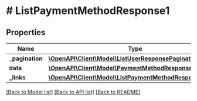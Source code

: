# # ListPaymentMethodResponse1

## Properties

Name | Type | Description | Notes
------------ | ------------- | ------------- | -------------
**_pagination** | [**\OpenAPI\Client\Model\ListUserResponsePagination**](ListUserResponsePagination.md) |  |
**data** | [**\OpenAPI\Client\Model\PaymentMethodResponse1[]**](PaymentMethodResponse1.md) |  |
**_links** | [**\OpenAPI\Client\Model\ListPaymentMethodResponse1Links**](ListPaymentMethodResponse1Links.md) |  |

[[Back to Model list]](../../README.md#models) [[Back to API list]](../../README.md#endpoints) [[Back to README]](../../README.md)
